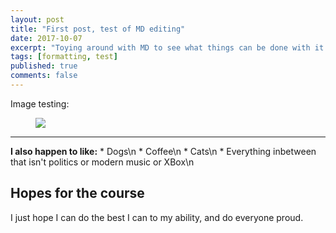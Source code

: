 ```yaml
---
layout: post
title: "First post, test of MD editing"
date: 2017-10-07
excerpt: "Toying around with MD to see what things can be done with it."
tags: [formatting, test]
published: true
comments: false
---
```


Image testing: 

<figure>
	<a href="https://i.ytimg.com/vi/SfLV8hD7zX4/maxresdefault.jpg"><img src="https://i.ytimg.com/vi/SfLV8hD7zX4/maxresdefault.jpg"></a>
</figure>

---
**I also happen to like:**
	* Dogs\n
	* Coffee\n
	* Cats\n
	* Everything inbetween that isn't politics or modern music or XBox\n
	
	
## Hopes for the course

I just hope I can do the best I can to my ability, and do everyone proud.